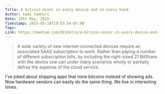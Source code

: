 ```yaml
---
Title: A bitcoin miner in every device and in every hand
Author: Sami Samhuri
Date: 19th May, 2015
Timestamp: 2015-05-18T19:53:54-07:00
Tags: 
Link: https://medium.com/@21dotco/a-bitcoin-miner-in-every-device-and-in-every-hand-e315b40f2821
---
```


> A wide variety of new internet-connected devices require an associated SAAS subscription to work. Rather than paying a number of different subscription bills, by including the right-sized 21 BitShare with the device one can under many scenarios wholly or partially defray the expense of the cloud service.

I've joked about shipping apps that mine bitcoins instead of showing ads. Now hardware vendors can easily do the same thing. We live in interesting times.
